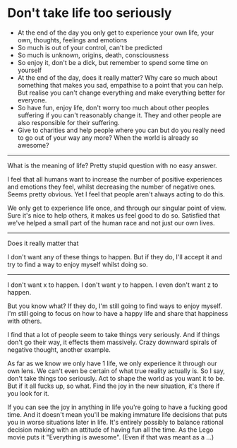# Don't take life too seriously

- At the end of the day you only get to experience your own life, your own, thoughts, feelings and emotions
- So much is out of your control, can't be predicted
- So much is unknown, origins, death, consciousness
- So enjoy it, don't be a dick, but remember to spend some time on yourself
- At the end of the day, does it really matter? Why care so much about something that makes you sad, empathise to a point that you can help. But realise you can't change everything and make everything better for everyone.
- So have fun, enjoy life, don't worry too much about other peoples suffering if you can't reasonably change it. They and other people are also responsible for their suffering.
- Give to charities and help people where you can but do you really need to go out of your way any more? When the world is already so awesome?

---

What is the meaning of life? Pretty stupid question with no easy answer. 

I feel that all humans want to increase the number of positive experiences and emotions they feel, whilst decreasing the number of negative ones. Seems pretty obvious. Yet I feel that people aren't always acting to do this.

We only get to experience life once, and through our singular point of view. Sure it's nice to help others, it makes us feel good to do so. Satisfied that we've helped a small part of the human race and not just our own lives. 

---

Does it really matter that 

I don't want any of these things to happen. But if they do, I'll accept it and try to find a way to enjoy myself whilst doing so.

---

I don't want x to happen.
I don't want y to happen.
I even don't want z to happen.

But you know what? If they do, I'm still going to find ways to enjoy myself. I'm still going to focus on how to have a happy life and share that happiness with others.

I find that a lot of people seem to take things very seriously. And if things don't go their way, it effects them massively. Crazy downward spirals of negative thought, another example.

As far as we know we only have 1 life, we only experience it through our own lens. We can't even be certain of what true reality actually is. So I say, don't take things too seriously. Act to shape the world as you want it to be. But if it all fucks up, so what. Find the joy in the new situation, it's there if you look for it.

If you can see the joy in anything in life you're going to have a fucking good time. And it doesn't mean you'll be making immature life decisions that puts you in worse situations later in life. It's entirely possibly to balance rational decision making with an attitude of having fun all the time. As the Lego movie puts it "Everything is awesome". (Even if that was meant as a ...)
